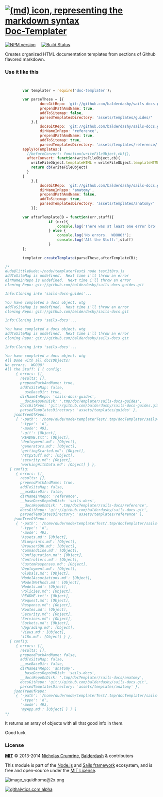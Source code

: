 <h1>
  <a title="Doc Templater" href="https://github.com/balderdashy/doc-templater">
    <img title="Doc Templater" alt="(md) icon, representing the markdown syntax" src="http://dashkards.com/img/markdown-icon.png"/>
  Doc-Templater
  </a>
</h1>

[![NPM version](https://badge.fury.io/js/doc-templater.png)](http://badge.fury.io/js/doc-templater) &nbsp; &nbsp;
[![Build Status](https://travis-ci.org/balderdashy/doc-templater.svg?branch=master)](https://travis-ci.org/balderdashy/doc-templater)

Creates organized HTML documentation templates from sections of Github flavored markdown.
 

### Use it like this

```javascript


		var templater = require('doc-templater');

		var parseThese = [{
				docsGitRepo: 'git://github.com/balderdashy/sails-docs-guides.git',
				prependPathAndName: true,
				addToSitemap: false,
				parsedTemplatesDirectory: 'assets/templates/guides/'
			},{
				docsGitRepo: 'git://github.com/balderdashy/sails-docs.git',
				dirNameInRepo: 'reference',
				prependPathAndName: true,
				addToSitemap: true,
				parsedTemplatesDirectory: 'assets/templates/reference/',
        applyToTemplates:{
          //beforeConvert: function(writeFileObject,cb){},
          afterConvert: function(writeFileObject,cb){
            writeFileObject.templateHTML = writeFileObject.templateHTML.replace(/\d{1,2}-\d{1,2}-\d{4}/ig,'TIME AINT REAL');
            return cb(writeFileObject)
          }
        }
			},{
				docsGitRepo: 'git://github.com/balderdashy/sails-docs.git',
				dirNameInRepo: 'anatomy',
				prependPathAndName: false,
				addToSitemap: true,
				parsedTemplatesDirectory: 'assets/templates/anatomy/'
			}];
		
		var afterTemplateCB = function(err,stuff){
					if (err){
						console.log('There was at least one error bro',err)
					} else {
						console.log('No errors.  WOOOO!');
						console.log('All the Stuff:',stuff)
					}
		};
		
		templater.createTemplate(parseThese,afterTemplateCB);

/*
dude@littleDude:~/node/templaterTest$ node testItBro.js 
addToSiteMap is undefined.  Next time i'll throw an error
dirNameInRepo is undefined.  Next time i'll throw an error
cloning Repo: git://github.com/balderdashy/sails-docs-guides.git

Info:Cloning into 'sails-docs-guides'...

You have completed a docs object. wtg
addToSiteMap is undefined.  Next time i'll throw an error
cloning Repo: git://github.com/balderdashy/sails-docs.git

Info:Cloning into 'sails-docs'...

You have completed a docs object. wtg
addToSiteMap is undefined.  Next time i'll throw an error
cloning Repo: git://github.com/balderdashy/sails-docs.git

Info:Cloning into 'sails-docs'...

You have completed a docs object. wtg
All Done with all docsObjects!
No errors.  WOOOO!
All the Stuff: [ { config: 
     { errors: [],
       results: [],
       prependPathAndName: true,
       addToSiteMap: false,
       __useBaseDir: true,
       dirNameInRepo: 'sails-docs-guides',
       __docsRepoOnDisk: '.tmp/docTemplater/sails-docs-guides',
       docsGitRepo: 'git://github.com/balderdashy/sails-docs-guides.git',
       parsedTemplatesDirectory: 'assets/templates/guides' },
    jsonTreeOfRepo: 
     { '-path': '/home/dude/node/templaterTest/.tmp/docTemplater/sails-docs-guides',
       '-type': 'd',
       '-mode': 493,
       '.git': [Object],
       'README.txt': [Object],
       'deployment.md': [Object],
       'generators.md': [Object],
       'gettingStarted.md': [Object],
       'httpStuff.md': [Object],
       'security.md': [Object],
       'workingWithData.md': [Object] } },
  { config: 
     { errors: [],
       results: [],
       prependPathAndName: true,
       addToSiteMap: false,
       __useBaseDir: false,
       dirNameInRepo: 'reference',
       __baseDocsRepoOnDisk: 'sails-docs',
       __docsRepoOnDisk: '.tmp/docTemplater/sails-docs/reference',
       docsGitRepo: 'git://github.com/balderdashy/sails-docs.git',
       parsedTemplatesDirectory: 'assets/templates/reference' },
    jsonTreeOfRepo: 
     { '-path': '/home/dude/node/templaterTest/.tmp/docTemplater/sails-docs/reference',
       '-type': 'd',
       '-mode': 493,
       'Assets.md': [Object],
       'Blueprints.md': [Object],
       'BrowserSDK.md': [Object],
       'CommandLine.md': [Object],
       'Configuration.md': [Object],
       'Controllers.md': [Object],
       'CustomResponses.md': [Object],
       'Deployment.md': [Object],
       'Globals.md': [Object],
       'ModelAssociations.md': [Object],
       'ModelMethods.md': [Object],
       'Models.md': [Object],
       'Policies.md': [Object],
       'README.txt': [Object],
       'Request.md': [Object],
       'Response.md': [Object],
       'Routes.md': [Object],
       'Security.md': [Object],
       'Services.md': [Object],
       'Sockets.md': [Object],
       'Upgrading.md': [Object],
       'Views.md': [Object],
       'i18n.md': [Object] } },
  { config: 
     { errors: [],
       results: [],
       prependPathAndName: false,
       addToSiteMap: false,
       __useBaseDir: false,
       dirNameInRepo: 'anatomy',
       __baseDocsRepoOnDisk: 'sails-docs',
       __docsRepoOnDisk: '.tmp/docTemplater/sails-docs/anatomy',
       docsGitRepo: 'git://github.com/balderdashy/sails-docs.git',
       parsedTemplatesDirectory: 'assets/templates/anatomy' },
    jsonTreeOfRepo: 
     { '-path': '/home/dude/node/templaterTest/.tmp/docTemplater/sails-docs/anatomy',
       '-type': 'd',
       '-mode': 493,
       'myApp.md': [Object] } } ]
*/

```

It returns an array of objects with all that good info in them.

Good luck


### License


**[MIT](./LICENSE)**
&copy; 2013-2014 [Nicholas Crumrine](https://github.com/uncletammy), [Balderdash](http://balderdash.co) & contributors

This module is part of the [Node.js](http://nodejs.org) and [Sails framework](http://sailsjs.org) ecosystem, and is free and open-source under the [MIT License](http://sails.mit-license.org/).


![image_squidhome@2x.png](http://i.imgur.com/RIvu9.png) 
 

[![githalytics.com alpha](https://cruel-carlota.pagodabox.com/a22d3919de208c90c898986619efaa85 "githalytics.com")](http://githalytics.com/balderdashy/doc-templater)

